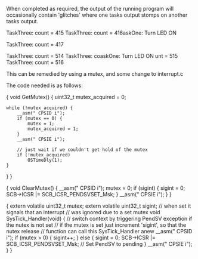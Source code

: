 When completed as required, the output of the running program will occasionally contain 'glitches' where one tasks output stomps on another tasks output. 

TaskThree: count = 415
TaskThree: count = 416askOne: Turn LED ON

TaskThree: count = 417


TaskThree: count = 514
TaskThree: coaskOne: Turn LED ON
unt = 515
TaskThree: count = 516

This can be remedied by using a mutex, and some change to interrupt.c 

The code needed is as follows:

{
void GetMutex() 
{
    uint32_t mutex_acquired = 0; 
    
    while (!mutex_acquired) {  
        __asm(" CPSID i"); 
        if (mutex == 0) {
            mutex = 1; 
            mutex_acquired = 1; 
        }
        __asm(" CPSIE i");
        
        // just wait if we couldn't get hold of the mutex
        if (!mutex_acquired) 
            OSTimeDly(1);
    }
}
}

{
void ClearMutex()
{
    __asm(" CPSID i"); 
    mutex = 0; 
    if (sigint) { 
        sigint = 0; 
        SCB->ICSR |= SCB_ICSR_PENDSVSET_Msk;
    }
    __asm(" CPSIE i");
}
}

{
extern volatile uint32_t mutex;
extern volatile uint32_t sigint;    // when set it signals that an interrupt 
                                    // was ignored due to a set mutex
void SysTick_Handler(void)
{
    // switch context by triggering PendSV exception if the nutex is not set
    // if the mutex is set just increment 'sigint', so that the nutex release
    // function can call this SysTick_Handler anew
    __asm(" CPSID i"); 
    if (mutex > 0) {
        sigint++; 
    } else {
        sigint = 0;
        SCB->ICSR |= SCB_ICSR_PENDSVSET_Msk; // Set PendSV to pending
    }
    __asm(" CPSIE i");
}
}


